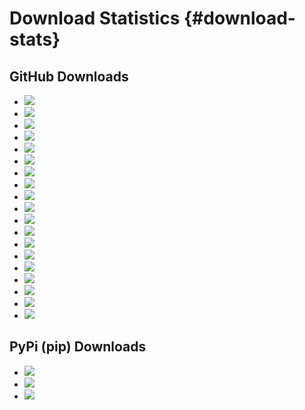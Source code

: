 Download Statistics {#download-stats}
==================================

GitHub Downloads
--------------------

* ![](https://shields.io/github/downloads/smistad/fast/v4.8.0/total)
* ![](https://shields.io/github/downloads/smistad/fast/v4.7.1/total)
* ![](https://shields.io/github/downloads/smistad/fast/v4.7.0/total)
* ![](https://shields.io/github/downloads/smistad/fast/v4.6.0/total)
* ![](https://shields.io/github/downloads/smistad/fast/v4.5.0/total)
* ![](https://shields.io/github/downloads/smistad/fast/v4.4.0/total)
* ![](https://shields.io/github/downloads/smistad/fast/v4.3.0/total)
* ![](https://shields.io/github/downloads/smistad/fast/v4.2.1/total)
* ![](https://shields.io/github/downloads/smistad/fast/v4.2.0/total)
* ![](https://shields.io/github/downloads/smistad/fast/v4.1.0/total)
* ![](https://shields.io/github/downloads/smistad/fast/v4.0.0/total)
* ![](https://shields.io/github/downloads/smistad/fast/v3.3.0/total)
* ![](https://shields.io/github/downloads/smistad/fast/v3.2.0/total)
* ![](https://shields.io/github/downloads/smistad/fast/v3.1.0/total)
* ![](https://shields.io/github/downloads/smistad/fast/v3.0.0/total)
* ![](https://shields.io/github/downloads/smistad/fast/v2.0.0/total)
* ![](https://shields.io/github/downloads/smistad/fast/v1.2.0/total)
* ![](https://shields.io/github/downloads/smistad/fast/v1.1.0/total)
* ![](https://shields.io/github/downloads/smistad/fast/v1.0.0/total)

PyPi (pip) Downloads
--------------------
* ![](https://shields.io/pypi/dd/pyfast)
* ![](https://shields.io/pypi/dw/pyfast)
* ![](https://shields.io/pypi/dm/pyfast)
